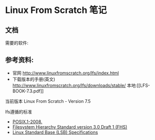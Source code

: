 # Linux From Scratch 笔记

## 文档

需要的软件:

## 参考资料:
* 官网 <http://www.linuxfromscratch.org/lfs/index.html>
* 下载版本的手册(英文) <http://www.linuxfromscratch.org/lfs/downloads/stable/>  本地:[[LFS-BOOK-7.3.pdf]]

当前版本 Linux From Scratch - Version 7.5

lfs遵循的标准

* [POSIX.1-2008.](http://pubs.opengroup.org/onlinepubs/9699919799/) 
* [Filesystem Hierarchy Standard version 3.0 Draft 1 (FHS)](http://www.linuxfoundation.org/collaborate/workgroups/lsb/fhs-30-draft-1)
* [Linux Standard Base (LSB) Specifications](http://refspecs.linuxfoundation.org/lsb.shtml)